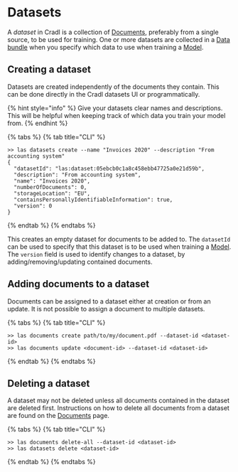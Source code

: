 # Datasets

A _dataset_ in Cradl is a collection of [Documents](documents.md), preferably from a single source, to be used for training. One or more datasets are collected in a [Data bundle](training-data.md) when you specify which data to use when training a [Model](models.md).

## Creating a dataset

Datasets are created independently of the documents they contain. This can be done directly in the Cradl datasets UI or programmatically.

{% hint style="info" %}
Give your datasets clear names and descriptions. This will be helpful when keeping track of which data you train your model from.
{% endhint %}

{% tabs %}
{% tab title="CLI" %}
```text
>> las datasets create --name "Invoices 2020" --description "From accounting system"
{
  "datasetId": "las:dataset:05ebcb0c1a8c458ebb47725a0e21d59b",
  "description": "From accounting system",
  "name": "Invoices 2020",
  "numberOfDocuments": 0,
  "storageLocation": "EU",
  "containsPersonallyIdentifiableInformation": true,
  "version": 0
}
```
{% endtab %}
{% endtabs %}

This creates an empty dataset for documents to be added to. The `datasetId` can be used to specify that this dataset is to be used when training a [Model](models.md). The `version` field is used to identify changes to a dataset, by adding/removing/updating contained documents.

## Adding documents to a dataset

Documents can be assigned to a dataset either at creation or from an update. It is not possible to assign a document to multiple datasets.

{% tabs %}
{% tab title="CLI" %}
```text
>> las documents create path/to/my/document.pdf --dataset-id <dataset-id>
>> las documents update <document-id> --dataset-id <dataset-id>
```
{% endtab %}
{% endtabs %}

## Deleting a dataset

A dataset may not be deleted unless all documents contained in the dataset are deleted first. Instructions on how to delete all documents from a dataset are found on the [Documents](documents.md#deleting-documents) page.

{% tabs %}
{% tab title="CLI" %}
```text
>> las documents delete-all --dataset-id <dataset-id>
>> las datasets delete <dataset-id>
```
{% endtab %}
{% endtabs %}

